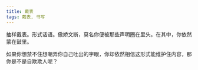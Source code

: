 ```yaml
---
title: 戴表
tags: 戴表, 书写
---
```



抽样戴表。形式话语。傲娇文断，莫名你便被那些声明圈在里头。在其中，你依然蒙在鼓里。

如果你想禁不住想嘲弄你自己吐出的字眼，你却依然相信这形式能维护住内容，那你是不是自欺欺人呢？

